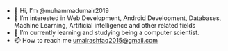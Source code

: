 - 👋 Hi, I’m @muhammadumair2019
- 👀 I’m interested in Web Development, Android Development, Databases, Machine Learning, Artificial intelligence and other related fields
- 🌱 I’m currently learning and studying being a computer scientist.
- 📫 How to reach me umairashfaq2015@gmail.com

<!---
muhammadumair2019/muhammadumair2019 is a ✨ special ✨ repository because its `README.md` (this file) appears on your GitHub profile.
You can click the Preview link to take a look at your changes.
--->
